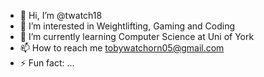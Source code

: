 - 👋 Hi, I’m @twatch18
- 👀 I’m interested in Weightlifting, Gaming and Coding
- 🌱 I’m currently learning Computer Science at Uni of York
- 📫 How to reach me tobywatchorn05@gmail.com
- ⚡ Fun fact: ...

<!---
twatch18/twatch18 is a ✨ special ✨ repository because its `README.md` (this file) appears on your GitHub profile.
You can click the Preview link to take a look at your changes.
--->
